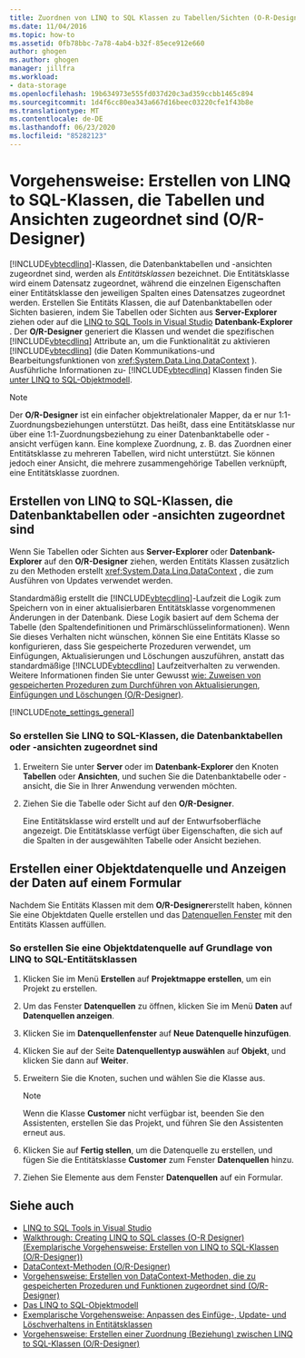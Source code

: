 ```yaml
---
title: Zuordnen von LINQ to SQL Klassen zu Tabellen/Sichten (O-R-Designer)
ms.date: 11/04/2016
ms.topic: how-to
ms.assetid: 0fb78bbc-7a78-4ab4-b32f-85ece912e660
author: ghogen
ms.author: ghogen
manager: jillfra
ms.workload:
- data-storage
ms.openlocfilehash: 19b634973e555fd037d20c3ad359ccbb1465c894
ms.sourcegitcommit: 1d4f6cc80ea343a667d16beec03220cfe1f43b8e
ms.translationtype: MT
ms.contentlocale: de-DE
ms.lasthandoff: 06/23/2020
ms.locfileid: "85282123"
---
```

# <a name="how-to-create-linq-to-sql-classes-mapped-to-tables-and-views-or-designer"></a>Vorgehensweise: Erstellen von LINQ to SQL-Klassen, die Tabellen und Ansichten zugeordnet sind (O/R-Designer)

[!INCLUDE[vbtecdlinq](../data-tools/includes/vbtecdlinq_md.md)]-Klassen, die Datenbanktabellen und -ansichten zugeordnet sind, werden als *Entitätsklassen* bezeichnet. Die Entitätsklasse wird einem Datensatz zugeordnet, während die einzelnen Eigenschaften einer Entitätsklasse den jeweiligen Spalten eines Datensatzes zugeordnet werden. Erstellen Sie Entitäts Klassen, die auf Datenbanktabellen oder Sichten basieren, indem Sie Tabellen oder Sichten aus **Server-Explorer** ziehen oder auf die [LINQ to SQL Tools in Visual Studio](../data-tools/linq-to-sql-tools-in-visual-studio2.md) **Datenbank-Explorer** . Der **O/R-Designer** generiert die Klassen und wendet die spezifischen [!INCLUDE[vbtecdlinq](../data-tools/includes/vbtecdlinq_md.md)] Attribute an, um die Funktionalität zu aktivieren [!INCLUDE[vbtecdlinq](../data-tools/includes/vbtecdlinq_md.md)] (die Daten Kommunikations-und Bearbeitungsfunktionen von <xref:System.Data.Linq.DataContext> ). Ausführliche Informationen zu- [!INCLUDE[vbtecdlinq](../data-tools/includes/vbtecdlinq_md.md)] Klassen finden Sie [unter LINQ to SQL-Objektmodell](/dotnet/framework/data/adonet/sql/linq/the-linq-to-sql-object-model).

> [!NOTE]
> Der **O/R-Designer** ist ein einfacher objektrelationaler Mapper, da er nur 1:1-Zuordnungsbeziehungen unterstützt. Das heißt, dass eine Entitätsklasse nur über eine 1:1-Zuordnungsbeziehung zu einer Datenbanktabelle oder -ansicht verfügen kann. Eine komplexe Zuordnung, z. B. das Zuordnen einer Entitätsklasse zu mehreren Tabellen, wird nicht unterstützt. Sie können jedoch einer Ansicht, die mehrere zusammengehörige Tabellen verknüpft, eine Entitätsklasse zuordnen.

## <a name="create-linq-to-sql-classes-that-are-mapped-to-database-tables-or-views"></a>Erstellen von LINQ to SQL-Klassen, die Datenbanktabellen oder -ansichten zugeordnet sind

Wenn Sie Tabellen oder Sichten aus **Server-Explorer** oder **Datenbank-Explorer** auf den **O/R-Designer** ziehen, werden Entitäts Klassen zusätzlich zu den Methoden erstellt <xref:System.Data.Linq.DataContext> , die zum Ausführen von Updates verwendet werden.

Standardmäßig erstellt die [!INCLUDE[vbtecdlinq](../data-tools/includes/vbtecdlinq_md.md)]-Laufzeit die Logik zum Speichern von in einer aktualisierbaren Entitätsklasse vorgenommenen Änderungen in der Datenbank. Diese Logik basiert auf dem Schema der Tabelle (den Spaltendefinitionen und Primärschlüsselinformationen). Wenn Sie dieses Verhalten nicht wünschen, können Sie eine Entitäts Klasse so konfigurieren, dass Sie gespeicherte Prozeduren verwendet, um Einfügungen, Aktualisierungen und Löschungen auszuführen, anstatt das standardmäßige [!INCLUDE[vbtecdlinq](../data-tools/includes/vbtecdlinq_md.md)] Laufzeitverhalten zu verwenden. Weitere Informationen finden Sie unter Gewusst [wie: Zuweisen von gespeicherten Prozeduren zum Durchführen von Aktualisierungen, Einfügungen und Löschungen (O/R-Designer)](../data-tools/how-to-assign-stored-procedures-to-perform-updates-inserts-and-deletes-o-r-designer.md).

[!INCLUDE[note_settings_general](../data-tools/includes/note_settings_general_md.md)]

### <a name="to-create-linq-to-sql-classes-that-are-mapped-to-database-tables-or-views"></a>So erstellen Sie LINQ to SQL-Klassen, die Datenbanktabellen oder -ansichten zugeordnet sind

1. Erweitern Sie unter **Server** oder im **Datenbank-Explorer** den Knoten **Tabellen** oder **Ansichten**, und suchen Sie die Datenbanktabelle oder -ansicht, die Sie in Ihrer Anwendung verwenden möchten.

2. Ziehen Sie die Tabelle oder Sicht auf den **O/R-Designer**.

     Eine Entitätsklasse wird erstellt und auf der Entwurfsoberfläche angezeigt. Die Entitätsklasse verfügt über Eigenschaften, die sich auf die Spalten in der ausgewählten Tabelle oder Ansicht beziehen.

## <a name="create-an-object-data-source-and-display-the-data-on-a-form"></a>Erstellen einer Objektdatenquelle und Anzeigen der Daten auf einem Formular

Nachdem Sie Entitäts Klassen mit dem **O/R-Designer**erstellt haben, können Sie eine Objektdaten Quelle erstellen und das [Datenquellen Fenster](add-new-data-sources.md#data-sources-window) mit den Entitäts Klassen auffüllen.

### <a name="to-create-an-object-data-source-based-on-linq-to-sql-entity-classes"></a>So erstellen Sie eine Objektdatenquelle auf Grundlage von LINQ to SQL-Entitätsklassen

1. Klicken Sie im Menü **Erstellen** auf **Projektmappe erstellen**, um ein Projekt zu erstellen.

2. Um das Fenster **Datenquellen** zu öffnen, klicken Sie im Menü **Daten** auf **Datenquellen anzeigen**.

3. Klicken Sie im **Datenquellenfenster** auf **Neue Datenquelle hinzufügen**.

4. Klicken Sie auf der Seite **Datenquellentyp auswählen** auf **Objekt**, und klicken Sie dann auf **Weiter**.

5. Erweitern Sie die Knoten, suchen und wählen Sie die Klasse aus.

    > [!NOTE]
    > Wenn die Klasse **Customer** nicht verfügbar ist, beenden Sie den Assistenten, erstellen Sie das Projekt, und führen Sie den Assistenten erneut aus.

6. Klicken Sie auf **Fertig stellen**, um die Datenquelle zu erstellen, und fügen Sie die Entitätsklasse **Customer** zum Fenster **Datenquellen** hinzu.

7. Ziehen Sie Elemente aus dem Fenster **Datenquellen** auf ein Formular.

## <a name="see-also"></a>Siehe auch

- [LINQ to SQL Tools in Visual Studio](../data-tools/linq-to-sql-tools-in-visual-studio2.md)
- [Walkthrough: Creating LINQ to SQL classes (O-R Designer) (Exemplarische Vorgehensweise: Erstellen von LINQ to SQL-Klassen (O/R-Designer))](how-to-create-linq-to-sql-classes-mapped-to-tables-and-views-o-r-designer.md)
- [DataContext-Methoden (O/R-Designer)](../data-tools/datacontext-methods-o-r-designer.md)
- [Vorgehensweise: Erstellen von DataContext-Methoden, die zu gespeicherten Prozeduren und Funktionen zugeordnet sind (O/R-Designer)](../data-tools/how-to-create-datacontext-methods-mapped-to-stored-procedures-and-functions-o-r-designer.md)
- [Das LINQ to SQL-Objektmodell](/dotnet/framework/data/adonet/sql/linq/the-linq-to-sql-object-model)
- [Exemplarische Vorgehensweise: Anpassen des Einfüge-, Update- und Löschverhaltens in Entitätsklassen](../data-tools/walkthrough-customizing-the-insert-update-and-delete-behavior-of-entity-classes.md)
- [Vorgehensweise: Erstellen einer Zuordnung (Beziehung) zwischen LINQ to SQL-Klassen (O/R-Designer)](../data-tools/how-to-create-an-association-relationship-between-linq-to-sql-classes-o-r-designer.md)
